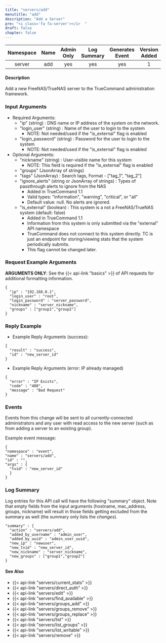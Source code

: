 ```yaml
---
title: "servers/add"
menutitle: "add"
description: "Add a Server"
pre: "<i class='fa fa-server'></i>	"
draft: false
chapter: false
---
```


| Namespace | Name | Admin Only | Log Summary | Generates Event | Version Added
|:----------------:|:--------:|:--------:|:--------:|:--------:|:---:|
| server | add | yes | yes | yes | 1 |

#### Description
Add a new FreeNAS/TrueNAS server to the TrueCommand administration framework.

### Input Arguments
* Required Arguments: 
   * "ip" (string) : DNS name or IP address of the system on the network.
   * "login_user" (string) : Name of the user to login to the system
      * NOTE: Not needed/used if the "is_external" flag is enabled
   * "login_password" (string) : Password for the user to login to the system
      * NOTE: Not needed/used if the "is_external" flag is enabled
* Optional Arguments: 
   * "nickname" (string) : User-visible name for this system
      * NOTE: This field is required if the "is_external" flag is enabled
   * "groups" (JsonArray of strings)
   * "tags" (JsonArray) : Search tags, Format - ["tag_1", "tag_2"]
   * "ignore_alerts" (string or JsonArray of strings) : Types of passthrough alerts to ignore from the NAS
      * Added in TrueCommand 1.1
      * Valid types: "information", "warning", "critical", or "all"
      * Default value: null. No alerts are ignored.
   * "is_external" (boolean) : This system is a not a FreeNAS/TrueNAS system (default: false)
      * Added in TrueCommand 1.1
      * Information from this system is only submitted via the "external" API namespace
      * TrueCommand does not connect to this system directly. TC is just an endpoint for storing/viewing stats that the system periodically submits.
      * This flag cannot be changed later.

### Request Example Arguments
**ARGUMENTS ONLY**: See the {{< api-link "basics" >}} of API requests for additional formatting information.

```
{
  "ip" : "192.168.0.1",
  "login_user" : "root",
  "login_password" : "server_password",
  "nickname" : "server_nickname",
  "groups" : ["group1","group2"]
}
```

### Reply Example
* Example Reply Arguments (success):
```
{
  "result" : "success",
  "id" : "new_server_id"
}
```

* Example Reply Arguments (error: IP already managed)
```
{
  "error" : "IP Exists",
  "code" : "400",
  "message" : "Bad Request"
}
```

### Events
Events from this change will be sent to all currently-connected administrators and any user with read access to the new server (such as from adding a server to an existing group).

Example event message:
```
{
"namespace" : "event",
"name" : "servers/add",
"id" : "",
"args" : {
  "tvid" : "new_server_id"
  }
}
```

### Log Summary
Log entries for this API call will have the following "summary" object. Note that empty fields from the input arguments (hostname, mac_address, groups, nickname) will result in those fields getting excluded from the summary as well (the summary only lists the *changes*).

```
"summary" : {
  "action" : "servers/add",
  "added_by_username" : "admin_user",
  "added_by_uuid" : "admin_user_uuid",
  "new_ip" : "newuser",
  "new_tvid" : "new_server_id",
  "new_nickname" : "server_nickname",
  "new_groups" : ["group1","group2"]
}
```


#### See Also
* {{< api-link "servers/current_stats" >}}
* {{< api-link "servers/direct_auth" >}}
* {{< api-link "servers/edit" >}}
* {{< api-link "servers/find_available" >}}
* {{< api-link "servers/groups_add" >}}
* {{< api-link "servers/groups_remove" >}}
* {{< api-link "servers/groups_replace" >}}
* {{< api-link "servers/list" >}}
* {{< api-link "servers/list_groups" >}}
* {{< api-link "servers/list_writable" >}}
* {{< api-link "servers/remove" >}}
